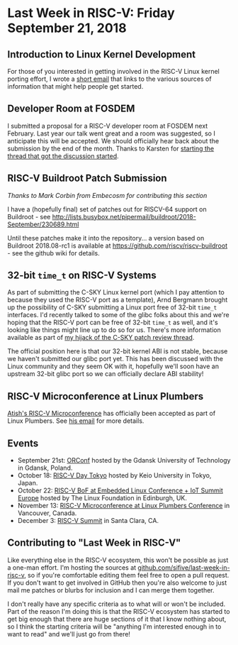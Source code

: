 # Last Week in RISC-V: Friday September 21, 2018

## Introduction to Linux Kernel Development

For those of you interested in getting involved in the RISC-V Linux
kernel porting effort, I wrote a [short
email](http://lists.infradead.org/pipermail/linux-riscv/2018-September/001539.html)
that links to the various sources of information that might help people
get started.

## Developer Room at FOSDEM

I submitted a proposal for a RISC-V developer room at FOSDEM next
February.  Last year our talk went great and a room was suggested, so I
anticipate this will be accepted.  We should officially hear back about
the submission by the end of the month.  Thanks to Karsten for
[starting the thread that got the discussion
started](https://groups.google.com/a/groups.riscv.org/forum/#!msg/sw-dev/fndi2PKkDGU/ehOGUCQrFQAJ).

## RISC-V Buildroot Patch Submission

*Thanks to Mark Corbin from Embecosm for contributing this section*

I have a (hopefully final) set of patches out for RISCV-64 support on
Buildroot - see
http://lists.busybox.net/pipermail/buildroot/2018-September/230689.html

Until these patches make it into the repository... a version based on
Buildroot 2018.08-rc1 is available at
https://github.com/riscv/riscv-buildroot - see the github wiki for details.

## 32-bit `time_t` on RISC-V Systems

As part of submitting the C-SKY Linux kernel port (which I pay attention
to because they used the RISC-V port as a template), Arnd Bergmann
brought up the possibility of C-SKY submitting a Linux port free of
32-bit `time_t` interfaces.  I'd recently talked to some of the glibc
folks about this and we're hoping that the RISC-V port can be free of
32-bit `time_t` as well, and it's looking like things might line up to
do so for us.  There's more information available as part of [my hijack
of the C-SKY patch review
thread](https://lore.kernel.org/lkml/20180914143719.GA27689@guoren-Inspiron-7460/T/#u).

The official position here is that our 32-bit kernel ABI is not stable,
because we haven't submitted our glibc port yet.  This has been
discussed with the Linux community and they seem OK with it, hopefully
we'll soon have an upstream 32-bit glibc port so we can officially
declare ABI stability!

## RISC-V Microconference at Linux Plumbers

[Atish's RISC-V
Microconference](https://blog.linuxplumbersconf.org/2018/risc-v-microconference-accepted-for-linux-plumbers-conference/)
has officially been accepted as part of Linux Plumbers.  See [his
email](http://lists.infradead.org/pipermail/linux-riscv/2018-September/001516.html)
for more details.

## Events

* September 21st: [ORConf](https://orconf.org/) hosted by the Gdansk
  University of Technology in Gdansk, Poland.
* October 18: [RISC-V Day
  Tokyo](https://tmt.knect365.com/risc-v-day-tokyo/) hosted by Keio
  University in Tokyo, Japan.
* October 22: [RISC-V BoF at Embedded Linux Conference + IoT Summit
  Europe](https://events.linuxfoundation.org/events/elc-openiot-europe-2018/)
  hosted by The Linux Foundation in Edinburgh, UK.
* November 13: [RISC-V Microconference at Linux Plumbers
  Conference](https://blog.linuxplumbersconf.org/2018/) in Vancouver,
  Canada.
* December 3: [RISC-V Summit](https://tmt.knect365.com/risc-v-summit/)
  in Santa Clara, CA.

## Contributing to "Last Week in RISC-V"

Like everything else in the RISC-V ecosystem, this won't be possible as
just a one-man effort.  I'm hosting the sources at
[github.com/sifive/last-week-in-risc-v](https://github.com/sifive/last-week-in-risc-v),
so if you're comfortable editing them feel free to open a pull request.
If you don't want to get involved in GitHub then you're also welcome to
just mail me patches or blurbs for inclusion and I can merge them
together.

I don't really have any specific criteria as to what will or won't be
included.  Part of the reason I'm doing this is that the RISC-V
ecosystem has started to get big enough that there are huge sections of
it that I know nothing about, so I think the starting criteria will be
"anything I'm interested enough in to want to read" and we'll just go
from there!
